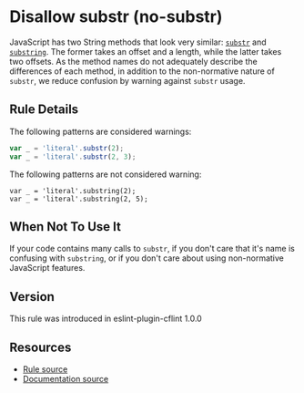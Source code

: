 # Disallow substr (no-substr)

JavaScript has two String methods that look very similar: [`substr`][MDN-substr] and [`substring`][MDN-substring].
The former takes an offset and a length, while the latter takes two offsets.
As the method names do not adequately describe the differences of each method, in addition to the non-normative nature of `substr`, we reduce confusion by warning against `substr` usage.

## Rule Details

The following patterns are considered warnings:

```javascript
var _ = 'literal'.substr(2);
var _ = 'literal'.substr(2, 3);
```

The following patterns are not considered warning:

```
var _ = 'literal'.substring(2);
var _ = 'literal'.substring(2, 5);
```

## When Not To Use It

If your code contains many calls to `substr`, if you don't care that it's name is confusing with `substring`, or if you don't care about using non-normative JavaScript features.

## Version
This rule was introduced in eslint-plugin-cflint 1.0.0

## Resources
* [Rule source](https://github.com/cloudflare/eslint-plugin-cflint/tree/master/rules/no-substr.js)
* [Documentation source](https://github.com/cloudflare/eslint-plugin-cflint/tree/master/docs/no-substr.md)

[MDN-substr]: https://developer.mozilla.org/en-US/docs/Web/JavaScript/Reference/Global_Objects/String/substr
[MDN-substring]: https://developer.mozilla.org/en-US/docs/Web/JavaScript/Reference/Global_Objects/String/substring


